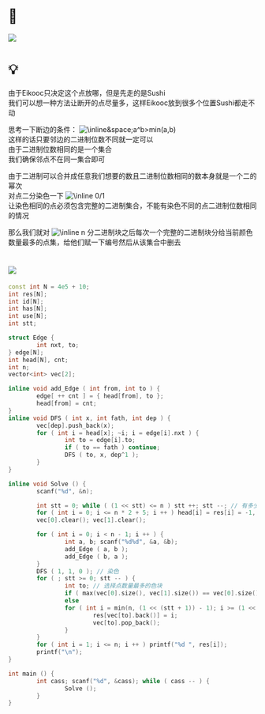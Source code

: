 # 🔗
<a href="https://codeforces.com/contest/1605/problem/D"><img src="https://i.loli.net/2021/11/13/LgVPJUDRoGFruC9.png"></a>

# 💡
由于Eikooc只决定这个点放哪，但是先走的是Sushi  
我们可以想一种方法让断开的点尽量多，这样Eikooc放到很多个位置Sushi都走不动  
  
思考一下断边的条件： <img src="https://latex.codecogs.com/svg.image?\inline&space;a\oplus&space;b>min(a,b)" title="\inline&space;a^b>min(a,b)" />  
这样的话只要邻边的二进制位数不同就一定可以  
由于二进制位数相同的是一个集合  
我们确保邻点不在同一集合即可  

由于二进制可以合并成任意我们想要的数且二进制位数相同的数本身就是一个二的幂次      
对点二分染色一下  <img src="https://latex.codecogs.com/svg.image?\inline&space;0/1" title="\inline 0/1" />   
让染色相同的点必须包含完整的二进制集合，不能有染色不同的点二进制位数相同的情况  
  
那么我们就对  <img src="https://latex.codecogs.com/svg.image?\inline&space;n" title="\inline n" />  分二进制块之后每次一个完整的二进制块分给当前颜色数量最多的点集，给他们赋一下编号然后从该集合中删去  


# <img src="https://img-blog.csdnimg.cn/20210713144601841.png" >
```cpp
const int N = 4e5 + 10;
int res[N];
int id[N];
int has[N];
int use[N];
int stt;

struct Edge {
        int nxt, to;
} edge[N];
int head[N], cnt;
int n; 
vector<int> vec[2];

inline void add_Edge ( int from, int to ) {
        edge[ ++ cnt ] = { head[from], to };
        head[from] = cnt;
}
inline void DFS ( int x, int fath, int dep ) {
        vec[dep].push_back(x);
        for ( int i = head[x]; ~i; i = edge[i].nxt ) {
                int to = edge[i].to;
                if ( to == fath ) continue;
                DFS ( to, x, dep^1 );
        }
}

inline void Solve () {
        scanf("%d", &n);

        int stt = 0; while ( (1 << stt) <= n ) stt ++; stt --; // 有多少个二进制块
        for ( int i = 0; i <= n * 2 + 5; i ++ ) head[i] = res[i] = -1, cnt = 0;
        vec[0].clear(); vec[1].clear();

        for ( int i = 0; i < n - 1; i ++ ) {
                int a, b; scanf("%d%d", &a, &b);
                add_Edge ( a, b );
                add_Edge ( b, a );
        }
        DFS ( 1, 1, 0 ); // 染色
        for ( ; stt >= 0; stt -- ) {
                int to; // 选择点数量最多的色块
                if ( max(vec[0].size(), vec[1].size()) == vec[0].size() ) to = 0; 
                else                                                      to = 1;
                for ( int i = min(n, (1 << (stt + 1)) - 1); i >= (1 << stt); i -- ) { // 一个完整的二进制块
                        res[vec[to].back()] = i;
                        vec[to].pop_back();
                }
        }
        for ( int i = 1; i <= n; i ++ ) printf("%d ", res[i]);
        printf("\n");
}

int main () {
        int cass; scanf("%d", &cass); while ( cass -- ) {
                Solve ();
        }
}
```
